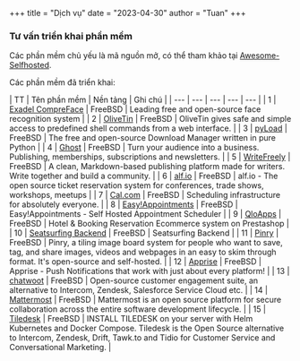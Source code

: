 +++
title = "Dịch vụ"
date = "2023-04-30"
author = "Tuan"
+++

### Tư vấn triển khai phần mềm

Các phần mềm chủ yếu là mã nguồn mở, có thể tham khảo tại [Awesome-Selfhosted](https://github.com/awesome-selfhosted/awesome-selfhosted).

Các phần mềm đã triển khai:

| TT | Tên phần mềm | Nền tảng | Ghi chú |
| --- | --- | --- | --- | --- |
| 1 | [Exadel CompreFace](https://github.com/exadel-inc/CompreFace) | FreeBSD | Leading free and open-source face recognition system |
| 2 | [OliveTin](https://github.com/OliveTin/OliveTin) | FreeBSD | OliveTin gives safe and simple access to predefined shell commands from a web interface. |
| 3 | [pyLoad](https://github.com/pyload/pyload) | FreeBSD | The free and open-source Download Manager written in pure Python |
| 4 | [Ghost](https://github.com/TryGhost/Ghost) | FreeBSD | Turn your audience into a business. Publishing, memberships, subscriptions and newsletters. |
| 5 | [WriteFreely](https://github.com/writefreely/writefreely) | FreeBSD | A clean, Markdown-based publishing platform made for writers. Write together and build a community. |
| 6 | [alf.io](https://github.com/alfio-event/alf.io) | FreeBSD | alf.io - The open source ticket reservation system for conferences, trade shows, workshops, meetups |
| 7 | [Cal.com](https://github.com/calcom/cal.com) | FreeBSD | Scheduling infrastructure for absolutely everyone. |
| 8 | [Easy!Appointments](https://github.com/alextselegidis/easyappointments) | FreeBSD | Easy!Appointments - Self Hosted Appointment Scheduler |
| 9 | [QloApps](https://github.com/webkul/hotelcommerce) | FreeBSD | Hotel & Booking Reservation Ecommerce system on Prestashop |
| 10 | [Seatsurfing Backend](https://github.com/seatsurfing/backend) | FreeBSD | Seatsurfing Backend |
| 11 | [Pinry](https://github.com/pinry/pinry) | FreeBSD | Pinry, a tiling image board system for people who want to save, tag, and share images, videos and webpages in an easy to skim through format. It's open-source and self-hosted. |
| 12 | [Apprise](https://github.com/caronc/apprise) | FreeBSD | Apprise - Push Notifications that work with just about every platform! |
| 13 | [chatwoot](https://github.com/chatwoot/chatwoot) | FreeBSD | Open-source customer engagement suite, an alternative to Intercom, Zendesk, Salesforce Service Cloud etc. |
| 14 | [Mattermost](https://github.com/mattermost/mattermost-server) | FreeBSD | Mattermost is an open source platform for secure collaboration across the entire software development lifecycle. |
| 15 | [Tiledesk](https://github.com/Tiledesk/tiledesk) | FreeBSD | INSTALL TILEDESK on your server with Helm Kubernetes and Docker Compose. Tiledesk is the Open Source alternative to Intercom, Zendesk, Drift, Tawk.to and Tidio for Customer Service and Conversational Marketing. |
